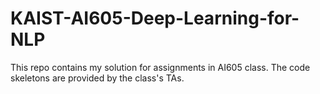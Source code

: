 # KAIST-AI605-Deep-Learning-for-NLP

This repo contains my solution for assignments in AI605 class. The code skeletons are provided by the class's TAs.
